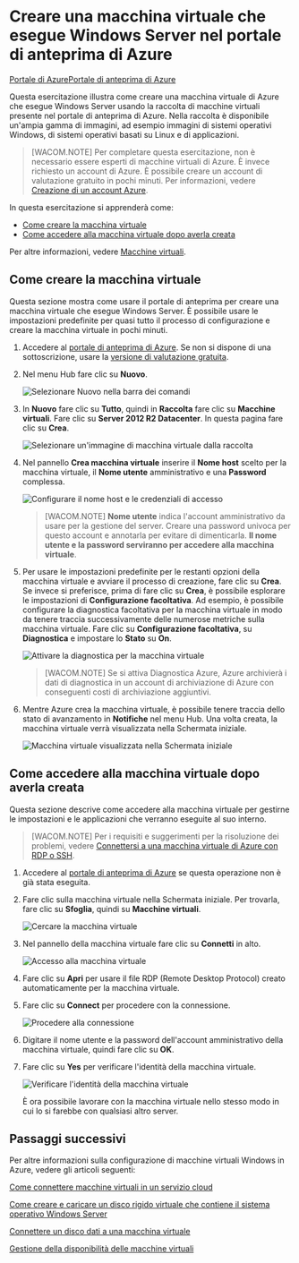 <properties linkid="virtual-machines-windows-tutorial-azure-preview" urlDisplayName="Create a virtual machine in the Preview Portal" pageTitle="Create a virtual machine running Windows Server in the Azure Preview Portal" metaKeywords="Azure image gallery vm" description="Learn how to create an Azure virtual machine (VM) running Windows Server, using the VM Gallery in the Azure Preview Portal" metaCanonical="" services="virtual-machines" documentationCenter="" title="" authors="danlep,kathydav" solutions="" manager="dongill" editor="tysonn" />

<tags ms.service="virtual-machines" ms.workload="infrastructure-services" ms.tgt_pltfrm="vm-windows" ms.devlang="na" ms.topic="article" ms.date="01/01/1900" ms.author="danlep,kathydav"/>

# Creare una macchina virtuale che esegue Windows Server nel portale di anteprima di Azure

<div class="dev-center-tutorial-selector sublanding"><a href="/it-it/documentation/articles/virtual-machines-windows-tutorial/" title="Azure Portal">Portale di Azure</a><a href="/it-it/documentation/articles/virtual-machines-windows-tutorial-azure-preview/" title="Azure Preview Portal" class="current">Portale di anteprima di Azure</a></div>

Questa esercitazione illustra come creare una macchina virtuale di Azure che esegue Windows Server usando la raccolta di macchine virtuali presente nel portale di anteprima di Azure. Nella raccolta è disponibile un'ampia gamma di immagini, ad esempio immagini di sistemi operativi Windows, di sistemi operativi basati su Linux e di applicazioni.

> [WACOM.NOTE] Per completare questa esercitazione, non è necessario essere esperti di macchine virtuali di Azure. È invece richiesto un account di Azure. È possibile creare un account di valutazione gratuito in pochi minuti. Per informazioni, vedere [Creazione di un account Azure][Creazione di un account Azure].

In questa esercitazione si apprenderà come:

-   [Come creare la macchina virtuale][Come creare la macchina virtuale]
-   [Come accedere alla macchina virtuale dopo averla creata][Come accedere alla macchina virtuale dopo averla creata]

Per altre informazioni, vedere [Macchine virtuali][Macchine virtuali].

## <span id="createvirtualmachine"></span> </a>Come creare la macchina virtuale

Questa sezione mostra come usare il portale di anteprima per creare una macchina virtuale che esegue Windows Server. È possibile usare le impostazioni predefinite per quasi tutto il processo di configurazione e creare la macchina virtuale in pochi minuti.

1.  Accedere al [portale di anteprima di Azure][portale di anteprima di Azure]. Se non si dispone di una sottoscrizione, usare la [versione di valutazione gratuita][versione di valutazione gratuita].

2.  Nel menu Hub fare clic su **Nuovo**.

    ![Selezionare Nuovo nella barra dei comandi][Selezionare Nuovo nella barra dei comandi]

3.  In **Nuovo** fare clic su **Tutto**, quindi in **Raccolta** fare clic su **Macchine virtuali**. Fare clic su **Server 2012 R2 Datacenter**. In questa pagina fare clic su **Crea**.

    ![Selezionare un'immagine di macchina virtuale dalla raccolta][Selezionare un'immagine di macchina virtuale dalla raccolta]

4.  Nel pannello **Crea macchina virtuale** inserire il **Nome host** scelto per la macchina virtuale, il **Nome utente** amministrativo e una **Password** complessa.

    ![Configurare il nome host e le credenziali di accesso][Configurare il nome host e le credenziali di accesso]

    > [WACOM.NOTE] **Nome utente** indica l'account amministrativo da usare per la gestione del server. Creare una password univoca per questo account e annotarla per evitare di dimenticarla. **Il nome utente e la password serviranno per accedere alla macchina virtuale**.

5.  Per usare le impostazioni predefinite per le restanti opzioni della macchina virtuale e avviare il processo di creazione, fare clic su **Crea**. Se invece si preferisce, prima di fare clic su **Crea**, è possibile esplorare le impostazioni di **Configurazione facoltativa**. Ad esempio, è possibile configurare la diagnostica facoltativa per la macchina virtuale in modo da tenere traccia successivamente delle numerose metriche sulla macchina virtuale. Fare clic su **Configurazione facoltativa**, su **Diagnostica** e impostare lo **Stato** su **On**.

    ![Attivare la diagnostica per la macchina virtuale][Attivare la diagnostica per la macchina virtuale]

    > [WACOM.NOTE] Se si attiva Diagnostica Azure, Azure archivierà i dati di diagnostica in un account di archiviazione di Azure con conseguenti costi di archiviazione aggiuntivi.

6.  Mentre Azure crea la macchina virtuale, è possibile tenere traccia dello stato di avanzamento in **Notifiche** nel menu Hub. Una volta creata, la macchina virtuale verrà visualizzata nella Schermata iniziale.

    ![Macchina virtuale visualizzata nella Schermata iniziale][Macchina virtuale visualizzata nella Schermata iniziale]

## <span id="logon"></span> </a>Come accedere alla macchina virtuale dopo averla creata

Questa sezione descrive come accedere alla macchina virtuale per gestirne le impostazioni e le applicazioni che verranno eseguite al suo interno.

> [WACOM.NOTE] Per i requisiti e suggerimenti per la risoluzione dei problemi, vedere [Connettersi a una macchina virtuale di Azure con RDP o SSH][Connettersi a una macchina virtuale di Azure con RDP o SSH].

1.  Accedere al [portale di anteprima di Azure][portale di anteprima di Azure] se questa operazione non è già stata eseguita.

2.  Fare clic sulla macchina virtuale nella Schermata iniziale. Per trovarla, fare clic su **Sfoglia**, quindi su **Macchine virtuali**.

    ![Cercare la macchina virtuale][Cercare la macchina virtuale]

3.  Nel pannello della macchina virtuale fare clic su **Connetti** in alto.

    ![Accesso alla macchina virtuale][Accesso alla macchina virtuale]

4.  Fare clic su **Apri** per usare il file RDP (Remote Desktop Protocol) creato automaticamente per la macchina virtuale.

5.  Fare clic su **Connect** per procedere con la connessione.

    ![Procedere alla connessione][Procedere alla connessione]

6.  Digitare il nome utente e la password dell'account amministrativo della macchina virtuale, quindi fare clic su **OK**.

7.  Fare clic su **Yes** per verificare l'identità della macchina virtuale.

    ![Verificare l'identità della macchina virtuale][Verificare l'identità della macchina virtuale]

    È ora possibile lavorare con la macchina virtuale nello stesso modo in cui lo si farebbe con qualsiasi altro server.

## Passaggi successivi

Per altre informazioni sulla configurazione di macchine virtuali Windows in Azure, vedere gli articoli seguenti:

[Come connettere macchine virtuali in un servizio cloud][Come connettere macchine virtuali in un servizio cloud]

[Come creare e caricare un disco rigido virtuale che contiene il sistema operativo Windows Server][Come creare e caricare un disco rigido virtuale che contiene il sistema operativo Windows Server]

[Connettere un disco dati a una macchina virtuale][Connettere un disco dati a una macchina virtuale]

[Gestione della disponibilità delle macchine virtuali][Gestione della disponibilità delle macchine virtuali]

  [Portale di Azure]: /it-it/documentation/articles/virtual-machines-windows-tutorial/ "Azure Portal"
  [Portale di anteprima di Azure]: /it-it/documentation/articles/virtual-machines-windows-tutorial-azure-preview/ "Azure Preview Portal"
  [Creazione di un account Azure]: http://www.windowsazure.com/en-us/develop/php/tutorials/create-a-windows-azure-account/
  [Come creare la macchina virtuale]: #createvirtualmachine
  [Come accedere alla macchina virtuale dopo averla creata]: #logon
  [Macchine virtuali]: http://go.microsoft.com/fwlink/p/?LinkID=271224
  [portale di anteprima di Azure]: https://portal.azure.com
  [versione di valutazione gratuita]: http://www.windowsazure.com/en-us/pricing/free-trial/
  [Selezionare Nuovo nella barra dei comandi]: ./media/virtual-machines-windows-tutorial-azure-preview/new_button_preview_portal.png
  [Selezionare un'immagine di macchina virtuale dalla raccolta]: ./media/virtual-machines-windows-tutorial-azure-preview/image_gallery_preview_portal.png
  [Configurare il nome host e le credenziali di accesso]: ./media/virtual-machines-windows-tutorial-azure-preview/create_vm_preview_portal.png
  [Attivare la diagnostica per la macchina virtuale]: ./media/virtual-machines-windows-tutorial-azure-preview/vm_diagnostics_status_preview_portal.png
  [Macchina virtuale visualizzata nella Schermata iniziale]: ./media/virtual-machines-windows-tutorial-azure-preview/vm_startboard_preview_portal.png
  [Connettersi a una macchina virtuale di Azure con RDP o SSH]: http://go.microsoft.com/fwlink/p/?LinkId=398294
  [Cercare la macchina virtuale]: ./media/virtual-machines-windows-tutorial-azure-preview/browse_vm_preview_portal.png
  [Accesso alla macchina virtuale]: ./media/virtual-machines-windows-tutorial-azure-preview/connect_vm_preview_portal.png
  [Procedere alla connessione]: ./media/virtual-machines-log-on-windows-server/connectpublisher.png
  [Verificare l'identità della macchina virtuale]: ./media/virtual-machines-log-on-windows-server/connectverify.png
  [Come connettere macchine virtuali in un servizio cloud]: http://www.windowsazure.com/it-it/documentation/articles/cloud-services-connect-virtual-machine/
  [Come creare e caricare un disco rigido virtuale che contiene il sistema operativo Windows Server]: http://www.windowsazure.com/it-it/documentation/articles/virtual-machines-create-upload-vhd-windows-server/
  [Connettere un disco dati a una macchina virtuale]: http://www.windowsazure.com/it-it/documentation/articles/storage-windows-attach-disk/
  [Gestione della disponibilità delle macchine virtuali]: http://www.windowsazure.com/it-it/documentation/articles/manage-availability-virtual-machines/
